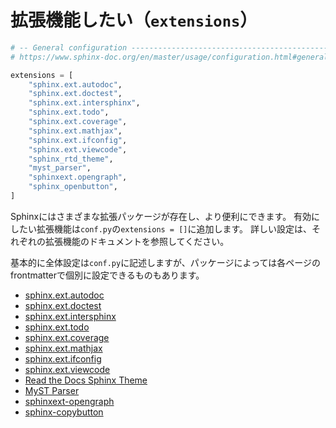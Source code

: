 # 拡張機能したい（``extensions``）

```python
# -- General configuration ---------------------------------------------------
# https://www.sphinx-doc.org/en/master/usage/configuration.html#general-configuration

extensions = [
    "sphinx.ext.autodoc",
    "sphinx.ext.doctest",
    "sphinx.ext.intersphinx",
    "sphinx.ext.todo",
    "sphinx.ext.coverage",
    "sphinx.ext.mathjax",
    "sphinx.ext.ifconfig",
    "sphinx.ext.viewcode",
    "sphinx_rtd_theme",
    "myst_parser",
    "sphinxext.opengraph",
    "sphinx_openbutton",
]
```

Sphinxにはさまざまな拡張パッケージが存在し、より便利にできます。
有効にしたい拡張機能は``conf.py``の``extensions = []``に追加します。
詳しい設定は、それぞれの拡張機能のドキュメントを参照してください。

基本的に全体設定は``conf.py``に記述しますが、パッケージによっては各ページのfrontmatterで個別に設定できるものもあります。

- [sphinx.ext.autodoc](https://www.sphinx-doc.org/en/master/usage/extensions/autodoc.html)
- [sphinx.ext.doctest](https://www.sphinx-doc.org/en/master/usage/extensions/doctest.html)
- [sphinx.ext.intersphinx](https://www.sphinx-doc.org/en/master/usage/extensions/intersphinx.html)
- [sphinx.ext.todo](https://www.sphinx-doc.org/en/master/usage/extensions/todo.html)
- [sphinx.ext.coverage](https://www.sphinx-doc.org/en/master/usage/extensions/coverage.html)
- [sphinx.ext.mathjax](https://www.sphinx-doc.org/en/master/usage/extensions/math.html#module-sphinx.ext.mathjax)
- [sphinx.ext.ifconfig](https://www.sphinx-doc.org/en/master/usage/extensions/ifconfig.html)
- [sphinx.ext.viewcode](https://www.sphinx-doc.org/en/master/usage/extensions/viewcode.html)
- [Read the Docs Sphinx Theme](https://sphinx-rtd-theme.readthedocs.io/en/stable/index.html)
- [MyST Parser](https://myst-parser.readthedocs.io/en/latest/index.html)
- [sphinxext-opengraph](https://sphinxext-opengraph.readthedocs.io/en/latest/)
- [sphinx-copybutton](https://github.com/executablebooks/sphinx-copybutton)
